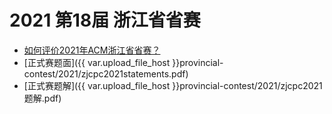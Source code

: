 # 2021 第18届 浙江省省赛

- [如何评价2021年ACM浙江省省赛？](https://www.zhihu.com/question/455125989)
- [正式赛题面]({{ var.upload_file_host }}provincial-contest/2021/zjcpc2021statements.pdf)
- [正式赛题解]({{ var.upload_file_host }}provincial-contest/2021/zjcpc2021题解.pdf)

